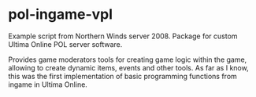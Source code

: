 # pol-ingame-vpl

Example script from Northern Winds server 2008. Package for custom Ultima Online POL server software.

Provides game moderators tools for creating game logic within the game, allowing to create dynamic items, events and other tools. As far as I know, this was the first implementation of basic programming functions from ingame in Ultima Online.


